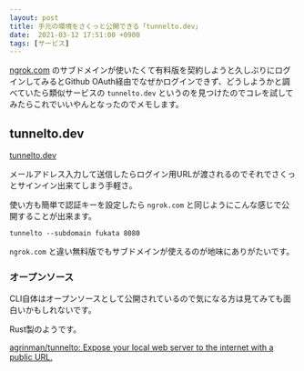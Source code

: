 ```yaml
---
layout: post
title: 手元の環境をさくっと公開できる「tunnelto.dev」
date:  2021-03-12 17:51:00 +0900
tags: [サービス]
---
```


[ngrok.com](https://ngrok.com) のサブドメインが使いたくて有料版を契約しようと久しぶりにログインしてみるとGithub OAuth経由でなぜかログインできず、どうしようかと調べていたら類似サービスの `tunnelto.dev` というのを見つけたのでコレを試してみたらこれでいいやんとなったのでメモします。

## tunnelto.dev

[tunnelto.dev](https://tunnelto.dev)

メールアドレス入力して送信したらログイン用URLが渡されるのでそれでさくっとサインイン出来てしまう手軽さ。

使い方も簡単で認証キーを設定したら `ngrok.com` と同じようにこんな感じで公開することが出来ます。

```
tunnelto --subdomain fukata 8080
```

`ngrok.com` と違い無料版でもサブドメインが使えるのが地味にありがたいです。

### オープンソース

CLI自体はオープンソースとして公開されているので気になる方は見てみても面白いかもしれないです。

Rust製のようです。

[agrinman/tunnelto: Expose your local web server to the internet with a public URL.](https://github.com/agrinman/tunnelto)
